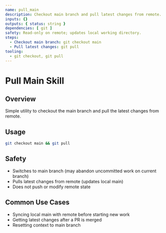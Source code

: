 ```yaml
---
name: pull_main
description: Checkout main branch and pull latest changes from remote.
inputs: {}
outputs: { status: string }
dependencies: [ git ]
safety: Read-only on remote; updates local working directory.
steps:
  - Checkout main branch: git checkout main
  - Pull latest changes: git pull
tooling:
  - git checkout, git pull
---
```


# Pull Main Skill

## Overview
Simple utility to checkout the main branch and pull the latest changes from remote.

## Usage
```bash
git checkout main && git pull
```

## Safety
- Switches to main branch (may abandon uncommitted work on current branch)
- Pulls latest changes from remote (updates local main)
- Does not push or modify remote state

## Common Use Cases
- Syncing local main with remote before starting new work
- Getting latest changes after a PR is merged
- Resetting context to main branch
